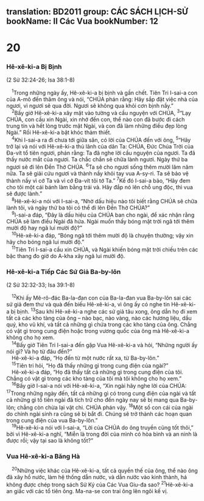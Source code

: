 translation: BD2011
group: CÁC SÁCH LỊCH-SỬ
bookName: II Các Vua 
bookNumber: 12
-------

<div class="title"><h1>20</h1><h3>Hê-xê-ki-a Bị Bịnh</h3><p>(2 Sử 32:24-26; Isa 38:1-8)</p></div>
<span class="verse 2vua_20_1"> <sup>1</sup>Trong những ngày ấy, Hê-xê-ki-a bị bịnh và gần chết. Tiên Tri I-sai-a con của A-mô đến thăm ông và nói, “CHÚA phán rằng: Hãy sắp đặt việc nhà của ngươi, vì ngươi sẽ qua đời. Ngươi sẽ không qua khỏi cơn bịnh nầy.”<br/></span>
<span class="verse 2vua_20_2"> <sup>2</sup>Bấy giờ Hê-xê-ki-a xây mặt vào tường và cầu nguyện với CHÚA, </span>
<span class="verse 2vua_20_3"><sup>3</sup>“Lạy CHÚA, con cầu xin Ngài, xin nhớ đến con, thể nào con đã bước đi cách trung tín và hết lòng trước mặt Ngài, và con đã làm những điều đẹp lòng Ngài.” Rồi Hê-xê-ki-a bật khóc thảm thiết.<br/></span>
<span class="verse 2vua_20_4"> <sup>4</sup>Khi I-sai-a ra đi chưa tới giữa sân, có lời của CHÚA đến với ông, </span>
<span class="verse 2vua_20_5"><sup>5</sup>“Hãy trở lại và nói với Hê-xê-ki-a thủ lãnh của dân Ta: CHÚA, Ðức Chúa Trời của Ða-vít tổ tiên ngươi, phán rằng: Ta đã nghe lời cầu nguyện của ngươi. Ta đã thấy nước mắt của ngươi. Ta chắc chắn sẽ chữa lành ngươi. Ngày thứ ba ngươi sẽ đi lên Ðền Thờ CHÚA. </span>
<span class="verse 2vua_20_6"><sup>6</sup>Ta sẽ cho ngươi sống thêm mười lăm năm nữa. Ta sẽ giải cứu ngươi và thành nầy khỏi tay vua A-sy-ri. Ta sẽ bảo vệ thành nầy vì cớ Ta và vì cớ Ða-vít tôi tớ Ta.” </span>
<span class="verse 2vua_20_7"><sup>7</sup>Kế đó I-sai-a bảo, “Hãy đem cho tôi một cái bánh làm bằng trái vả. Hãy đắp nó lên chỗ ung độc, thì vua sẽ được lành.”<br/></span>
<span class="verse 2vua_20_8"> <sup>8</sup>Hê-xê-ki-a nói với I-sai-a, “Nhờ dấu hiệu nào tôi biết rằng CHÚA sẽ chữa lành tôi, và ngày thứ ba tôi có thể đi lên Ðền Thờ CHÚA?”<br/></span>
<span class="verse 2vua_20_9"> <sup>9</sup>I-sai-a đáp, “Ðây là dấu hiệu của CHÚA ban cho ngài, để xác nhận rằng CHÚA sẽ làm điều Ngài đã hứa. Ngài muốn thấy bóng mặt trời ngã tới thêm mười độ hay ngã lui mười độ?”<br/></span>
<span class="verse 2vua_20_10"> <sup>10</sup>Hê-xê-ki-a đáp, “Bóng ngã tới thêm mười độ là chuyện thường; vậy xin hãy cho bóng ngã lui mười độ.” <br/></span>
<span class="verse 2vua_20_11"> <sup>11</sup>Tiên Tri I-sai-a cầu xin CHÚA, và Ngài khiến bóng mặt trời chiếu trên các bậc thang đo giờ do A-kha xây ngã lui mười độ.<br/></span>
<div class="title"><h3>Hê-xê-ki-a Tiếp Các Sứ Giả Ba-by-lôn</h3><p>(2 Sử 32:32-33; Isa 39:1-8)</p></div>
<span class="verse 2vua_20_12"> <sup>12</sup>Khi ấy Mê-rô-đác Ba-la-đan con của Ba-la-đan vua Ba-by-lôn sai các sứ giả đem thư và quà đến biếu Hê-xê-ki-a, vì ông ấy có nghe tin Hê-xê-ki-a bị bịnh. </span>
<span class="verse 2vua_20_13"><sup>13</sup>Sau khi Hê-xê-ki-a nghe các sứ giả tâu xong, ông dẫn họ đi xem tất cả các kho tàng của ông – nào bạc, nào vàng, nào các hương liệu, dầu quý, kho vũ khí, và tất cả những gì chứa trong các kho tàng của ông. Chẳng có vật gì trong cung điện hoặc trong vương quốc của ông mà Hê-xê-ki-a không cho họ xem.<br/></span>
<span class="verse 2vua_20_14"> <sup>14</sup>Bấy giờ Tiên Tri I-sai-a đến gặp Vua Hê-xê-ki-a và hỏi, “Những người ấy nói gì? Và họ từ đâu đến?”<br/> Hê-xê-ki-a đáp, “Họ đến từ một nước rất xa, từ Ba-by-lôn.”<br/></span>
<span class="verse 2vua_20_15"> <sup>15</sup>Tiên tri hỏi, “Họ đã thấy những gì trong cung điện của ngài?”<br/> Hê-xê-ki-a đáp, “Họ đã thấy tất cả những gì trong cung điện của tôi. Chẳng có vật gì trong các kho tàng của tôi mà tôi không cho họ xem.”<br/></span>
<span class="verse 2vua_20_16"> <sup>16</sup>Bấy giờ I-sai-a nói với Hê-xê-ki-a, “Xin ngài hãy nghe lời của CHÚA: </span>
<span class="verse 2vua_20_17"><sup>17</sup>Trong những ngày đến, tất cả những gì có trong cung điện của ngài và tất cả những gì tổ tiên ngài đã tích trữ cho đến ngày nay sẽ bị mang qua Ba-by-lôn; chẳng còn chừa lại vật chi. CHÚA phán vậy. </span>
<span class="verse 2vua_20_18"><sup>18</sup>Một số con cái của ngài do chính ngài sinh ra cũng sẽ bị bắt đi. Chúng sẽ trở thành các hoạn quan trong cung điện của vua Ba-by-lôn.”<br/></span>
<span class="verse 2vua_20_19"> <sup>19</sup>Hê-xê-ki-a nói với I-sai-a, “Lời của CHÚA do ông truyền cũng tốt thôi,” bởi vì Hê-xê-ki-a nghĩ, “Miễn là trong đời của mình có hòa bình và an ninh là được rồi; vậy tại sao là không tốt?”<br/></span>
<div class="title"><h3>Vua Hê-xê-ki-a Băng Hà</h3></div>
<span class="verse 2vua_20_20"> <sup>20</sup>Những việc khác của Hê-xê-ki-a, tất cả quyền thế của ông, thể nào ông đã xây hồ nước, làm hệ thống dẫn nước, và dẫn nước vào kinh thành, há không được chép trong sách Sử Ký của Các Vua Giu-đa sao? </span>
<span class="verse 2vua_20_21"><sup>21</sup>Hê-xê-ki-a an giấc với các tổ tiên ông. Ma-na-se con trai ông lên ngôi kế vị.<br/></span>
